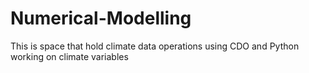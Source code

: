 # Numerical-Modelling
This is space that hold climate data operations using CDO and Python working on climate variables

